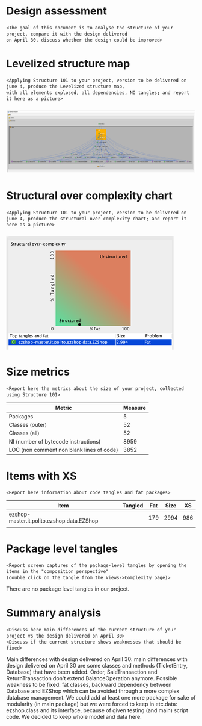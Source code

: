 # Design assessment


```
<The goal of this document is to analyse the structure of your project, compare it with the design delivered
on April 30, discuss whether the design could be improved>
```

# Levelized structure map
```
<Applying Structure 101 to your project, version to be delivered on june 4, produce the Levelized structure map,
with all elements explosed, all dependencies, NO tangles; and report it here as a picture>
```

### 
![LSM](/ezshop-master//Deliverables/immagini/LSM.png)


# Structural over complexity chart
```
<Applying Structure 101 to your project, version to be delivered on june 4, produce the structural over complexity chart; and report it here as a picture>
```

### 
![StructuralOverComplexityChart](/ezshop-master//Deliverables/immagini/StructuralOverComplexityChart.png)


# Size metrics

```
<Report here the metrics about the size of your project, collected using Structure 101>
```



| Metric                                    | Measure |
| ----------------------------------------- | ------- |
| Packages                                  |    5    |
| Classes (outer)                           |    52   |
| Classes (all)                             |    52   |
| NI (number of bytecode instructions)      |   8959  |
| LOC (non comment non blank lines of code) |   3852  |



# Items with XS

```
<Report here information about code tangles and fat packages>
```

| Item | Tangled | Fat  | Size | XS   |
| ---- | ------- | ---- | ---- | ---- |
| ezshop-master.it.polito.ezshop.data.EZShop |         |   179   |   2994   |   986   |
|      |         |      |      |      |



# Package level tangles

```
<Report screen captures of the package-level tangles by opening the items in the "composition perspective" 
(double click on the tangle from the Views->Complexity page)>
```
There are no package level tangles in our project.

# Summary analysis
```
<Discuss here main differences of the current structure of your project vs the design delivered on April 30>
<Discuss if the current structure shows weaknesses that should be fixed>
```
Main differences with design delivered on April 30: main differences with design delivered on April 30 are some classes and methods (TicketEntry, Database) that have been added. Order, SaleTransaction and ReturnTransaction don't extend BalanceOperation anymore.
Possible weakness to be fixed: fat classes, backward dependency between Database and EZShop which can be avoided through a more complex database management.  We could add at least one more package for sake of modularity (in main package) but we were forced to keep in etc.data: ezshop.class and its interface, because of given testing (and main) script code. We decided to keep whole model and data here.
